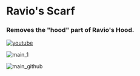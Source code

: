 # Ravio's Scarf

### Removes the "hood" part of Ravio's Hood.

[![youtube](https://user-images.githubusercontent.com/80713508/161000965-6f2d68cf-d351-443e-aaf3-57333c3a2b01.png)](https://www.youtube.com/watch?v=8f8MexHvBkM)

![main_1](https://user-images.githubusercontent.com/80713508/160991909-8028b984-21cc-4430-926c-cce19a3a8f64.png)

![main_github](https://user-images.githubusercontent.com/80713508/160992249-5dce81d2-0149-429b-b326-68751fbfb1d6.png)

